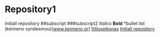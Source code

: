 # Repository1
Initiall repository
##subscript
###subscript2
*Italics*
**Bold**
*bullet list
(keimeno syndesmou)[www.keimeno.gr]
[!titloseikonas](eikona)
[Initiall repository](https://docs.github.com/en/get-started/writing-on-github/getting-started-with-writing-and-formatting-on-github/basic-writing-and-formatting-syntax)

